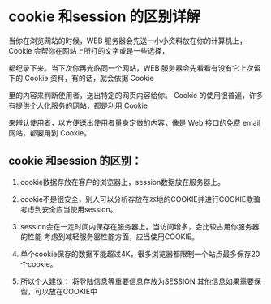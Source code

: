 # cookie 和session 的区别详解

当你在浏览网站的时候，WEB 服务器会先送一小小资料放在你的计算机上，Cookie 会帮你在网站上所打的文字或是一些选择，

都纪录下来。当下次你再光临同一个网站，WEB 服务器会先看看有没有它上次留下的 Cookie 资料，有的话，就会依据 Cookie

里的内容来判断使用者，送出特定的网页内容给你。 Cookie 的使用很普遍，许多有提供个人化服务的网站，都是利用 Cookie

来辨认使用者，以方便送出使用者量身定做的内容，像是 Web 接口的免费 email 网站，都要用到 Cookie。




## cookie 和session 的区别：

1.  cookie数据存放在客户的浏览器上，session数据放在服务器上。

2.  cookie不是很安全，别人可以分析存放在本地的COOKIE并进行COOKIE欺骗
   考虑到安全应当使用session。

3.  session会在一定时间内保存在服务器上。当访问增多，会比较占用你服务器的性能
   考虑到减轻服务器性能方面，应当使用COOKIE。

4.  单个cookie保存的数据不能超过4K，很多浏览器都限制一个站点最多保存20个cookie。

5.  所以个人建议：
   将登陆信息等重要信息存放为SESSION
   其他信息如果需要保留，可以放在COOKIE中



